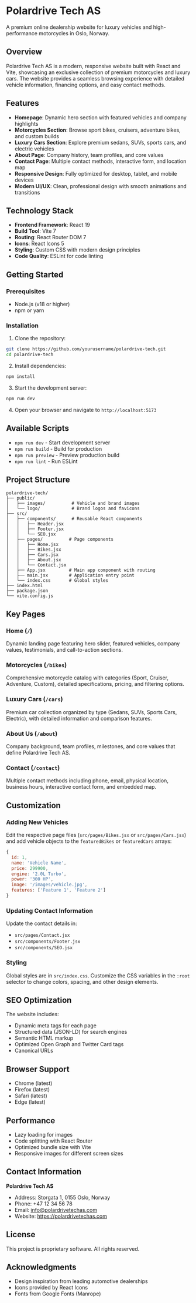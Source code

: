 # Polardrive Tech AS

A premium online dealership website for luxury vehicles and high-performance motorcycles in Oslo, Norway.

## Overview

Polardrive Tech AS is a modern, responsive website built with React and Vite, showcasing an exclusive collection of premium motorcycles and luxury cars. The website provides a seamless browsing experience with detailed vehicle information, financing options, and easy contact methods.

## Features

- **Homepage**: Dynamic hero section with featured vehicles and company highlights
- **Motorcycles Section**: Browse sport bikes, cruisers, adventure bikes, and custom builds
- **Luxury Cars Section**: Explore premium sedans, SUVs, sports cars, and electric vehicles
- **About Page**: Company history, team profiles, and core values
- **Contact Page**: Multiple contact methods, interactive form, and location map
- **Responsive Design**: Fully optimized for desktop, tablet, and mobile devices
- **Modern UI/UX**: Clean, professional design with smooth animations and transitions

## Technology Stack

- **Frontend Framework**: React 19
- **Build Tool**: Vite 7
- **Routing**: React Router DOM 7
- **Icons**: React Icons 5
- **Styling**: Custom CSS with modern design principles
- **Code Quality**: ESLint for code linting

## Getting Started

### Prerequisites

- Node.js (v18 or higher)
- npm or yarn

### Installation

1. Clone the repository:
```bash
git clone https://github.com/yourusername/polardrive-tech.git
cd polardrive-tech
```

2. Install dependencies:
```bash
npm install
```

3. Start the development server:
```bash
npm run dev
```

4. Open your browser and navigate to `http://localhost:5173`

## Available Scripts

- `npm run dev` - Start development server
- `npm run build` - Build for production
- `npm run preview` - Preview production build
- `npm run lint` - Run ESLint

## Project Structure

```
polardrive-tech/
├── public/
│   ├── images/          # Vehicle and brand images
│   └── logo/            # Brand logos and favicons
├── src/
│   ├── components/      # Reusable React components
│   │   ├── Header.jsx
│   │   ├── Footer.jsx
│   │   └── SEO.jsx
│   ├── pages/          # Page components
│   │   ├── Home.jsx
│   │   ├── Bikes.jsx
│   │   ├── Cars.jsx
│   │   ├── About.jsx
│   │   └── Contact.jsx
│   ├── App.jsx         # Main app component with routing
│   ├── main.jsx        # Application entry point
│   └── index.css       # Global styles
├── index.html
├── package.json
└── vite.config.js
```

## Key Pages

### Home (`/`)
Dynamic landing page featuring hero slider, featured vehicles, company values, testimonials, and call-to-action sections.

### Motorcycles (`/bikes`)
Comprehensive motorcycle catalog with categories (Sport, Cruiser, Adventure, Custom), detailed specifications, pricing, and filtering options.

### Luxury Cars (`/cars`)
Premium car collection organized by type (Sedans, SUVs, Sports Cars, Electric), with detailed information and comparison features.

### About Us (`/about`)
Company background, team profiles, milestones, and core values that define Polardrive Tech AS.

### Contact (`/contact`)
Multiple contact methods including phone, email, physical location, business hours, interactive contact form, and embedded map.

## Customization

### Adding New Vehicles

Edit the respective page files (`src/pages/Bikes.jsx` or `src/pages/Cars.jsx`) and add vehicle objects to the `featuredBikes` or `featuredCars` arrays:

```javascript
{
  id: 1,
  name: 'Vehicle Name',
  price: 299900,
  engine: '2.0L Turbo',
  power: '300 HP',
  image: '/images/vehicle.jpg',
  features: ['Feature 1', 'Feature 2']
}
```

### Updating Contact Information

Update the contact details in:
- `src/pages/Contact.jsx`
- `src/components/Footer.jsx`
- `src/components/SEO.jsx`

### Styling

Global styles are in `src/index.css`. Customize the CSS variables in the `:root` selector to change colors, spacing, and other design elements.

## SEO Optimization

The website includes:
- Dynamic meta tags for each page
- Structured data (JSON-LD) for search engines
- Semantic HTML markup
- Optimized Open Graph and Twitter Card tags
- Canonical URLs

## Browser Support

- Chrome (latest)
- Firefox (latest)
- Safari (latest)
- Edge (latest)

## Performance

- Lazy loading for images
- Code splitting with React Router
- Optimized bundle size with Vite
- Responsive images for different screen sizes

## Contact Information

**Polardrive Tech AS**
- Address: Storgata 1, 0155 Oslo, Norway
- Phone: +47 12 34 56 78
- Email: info@polardrivetechas.com
- Website: https://polardrivetechas.com

## License

This project is proprietary software. All rights reserved.

## Acknowledgments

- Design inspiration from leading automotive dealerships
- Icons provided by React Icons
- Fonts from Google Fonts (Manrope)

